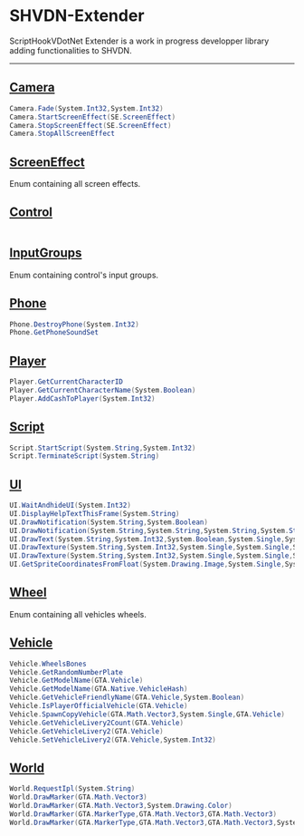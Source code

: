# SHVDN-Extender

ScriptHookVDotNet Extender is a work in progress developper library adding functionalities to SHVDN.

---

[Camera](https://github.com/Bob74/SHVDN-Extender/blob/master/Docs/Camera.md)
---
```C#
Camera.Fade(System.Int32,System.Int32)
Camera.StartScreenEffect(SE.ScreenEffect)
Camera.StopScreenEffect(SE.ScreenEffect)
Camera.StopAllScreenEffect
```

[ScreenEffect](https://github.com/Bob74/SHVDN-Extender/blob/master/Docs/ScreenEffect.md)
---
Enum containing all screen effects.

[Control](https://github.com/Bob74/SHVDN-Extender/blob/master/Docs/Control.md)
---
```C#
```

[InputGroups](https://github.com/Bob74/SHVDN-Extender/blob/master/Docs/InputGroups.md)
---
Enum containing control's input groups.

[Phone](https://github.com/Bob74/SHVDN-Extender/blob/master/Docs/Phone.md)
---
```C#
Phone.DestroyPhone(System.Int32)
Phone.GetPhoneSoundSet
```

[Player](https://github.com/Bob74/SHVDN-Extender/blob/master/Docs/Player.md)
---
```C#
Player.GetCurrentCharacterID
Player.GetCurrentCharacterName(System.Boolean)
Player.AddCashToPlayer(System.Int32)
```

[Script](https://github.com/Bob74/SHVDN-Extender/blob/master/Docs/Script.md)
---
```C#
Script.StartScript(System.String,System.Int32)
Script.TerminateScript(System.String)
```

[UI](https://github.com/Bob74/SHVDN-Extender/blob/master/Docs/UI.md)
---
```C#
UI.WaitAndhideUI(System.Int32)
UI.DisplayHelpTextThisFrame(System.String)
UI.DrawNotification(System.String,System.Boolean)
UI.DrawNotification(System.String,System.String,System.String,System.String,System.Boolean)
UI.DrawText(System.String,System.Int32,System.Boolean,System.Single,System.Single,System.Single,System.Int32,System.Int32,System.Int32,System.Int32)
UI.DrawTexture(System.String,System.Int32,System.Single,System.Single,System.Boolean,System.Int32,System.Int32)
UI.DrawTexture(System.String,System.Int32,System.Single,System.Single,System.Drawing.Color,System.Boolean,System.Int32,System.Int32)
UI.GetSpriteCoordinatesFromFloat(System.Drawing.Image,System.Single,System.Single,System.Boolean)
```

[Wheel](https://github.com/Bob74/SHVDN-Extender/blob/master/Docs/Wheel.md)
---
Enum containing all vehicles wheels.

[Vehicle](https://github.com/Bob74/SHVDN-Extender/blob/master/Docs/Vehicle.md)
---
```C#
Vehicle.WheelsBones
Vehicle.GetRandomNumberPlate
Vehicle.GetModelName(GTA.Vehicle)
Vehicle.GetModelName(GTA.Native.VehicleHash)
Vehicle.GetVehicleFriendlyName(GTA.Vehicle,System.Boolean)
Vehicle.IsPlayerOfficialVehicle(GTA.Vehicle)
Vehicle.SpawnCopyVehicle(GTA.Math.Vector3,System.Single,GTA.Vehicle)
Vehicle.GetVehicleLivery2Count(GTA.Vehicle)
Vehicle.GetVehicleLivery2(GTA.Vehicle)
Vehicle.SetVehicleLivery2(GTA.Vehicle,System.Int32)
```

[World](https://github.com/Bob74/SHVDN-Extender/blob/master/Docs/World.md)
---
```C#
World.RequestIpl(System.String)
World.DrawMarker(GTA.Math.Vector3)
World.DrawMarker(GTA.Math.Vector3,System.Drawing.Color)
World.DrawMarker(GTA.MarkerType,GTA.Math.Vector3,GTA.Math.Vector3)
World.DrawMarker(GTA.MarkerType,GTA.Math.Vector3,GTA.Math.Vector3,System.Drawing.Color)
```
